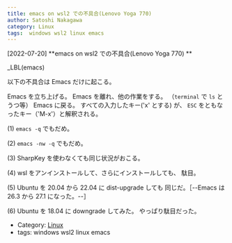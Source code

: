 ```yaml
---
title: emacs on wsl2 での不具合(Lenovo Yoga 770) 
author: Satoshi Nakagawa
category: Linux
tags:  windows wsl2 linux emacs
---
```


[2022-07-20] **emacs on wsl2 での不具合(Lenovo Yoga 770) ** 

 _LBL(emacs)

 以下の不具合は Emacs だけに起こる。

 Emacs を立ち上げる。
Emacs を離れ、他の作業をする。
（`terminal` で `ls` とうつ等）
Emacs に戻る。
すべての入力したキー('x' とする) が、
`ESC` をともなったキー（'M-x'）と解釈される。

 (1) `emacs -q` でもだめ。

 (2) `emacs -nw -q` でもだめ。

 (3) SharpKey を使わなくても同じ状況がおこる。

 (4) wsl をアンインストールして、さらにインストールしても、
駄目。

 (5) Ubuntu を 20.04 から 22.04 に dist-upgrade しても
同じだ。［--Emacs は 26.3 から 27.1 になった。--］

 (6) Ubuntu を 18.04 に downgrade してみた。
やっぱり駄目だった。

- Category: [Linux](https://merapano.github.io/categories.html#Linux)
- tags:  windows wsl2 linux emacs

